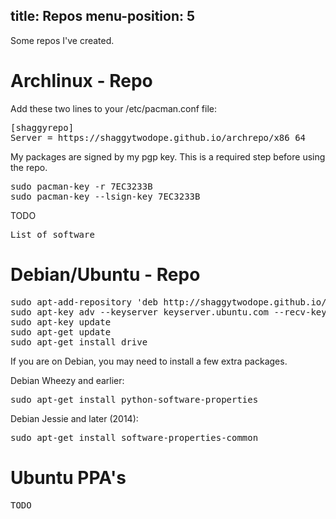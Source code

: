 
title: Repos
menu-position: 5
---

Some repos I've created.

# Archlinux - Repo

Add these two lines to your /etc/pacman.conf file:
<pre class="language-c">
[shaggyrepo]
Server = https://shaggytwodope.github.io/archrepo/x86_64
</pre>

My packages are signed by my pgp key. This is a required step before
using the repo.
<pre class="language-c">
sudo pacman-key -r 7EC3233B
sudo pacman-key --lsign-key 7EC3233B
</pre>

TODO
<pre class="language-c">
List of software
</pre>


# Debian/Ubuntu - Repo

<pre class="language-c">
sudo apt-add-repository 'deb http://shaggytwodope.github.io/repo ./'
sudo apt-key adv --keyserver keyserver.ubuntu.com --recv-keys 7086E9CC7EC3233B
sudo apt-key update
sudo apt-get update
sudo apt-get install drive
</pre>

If you are on Debian, you may need to install a few extra packages.

Debian Wheezy and earlier:
<pre class="language-c">
sudo apt-get install python-software-properties
</pre>

Debian Jessie and later (2014):
<pre class="language-c">
sudo apt-get install software-properties-common
</pre>


# Ubuntu PPA's

<pre class="language-c">
TODO
</pre>

